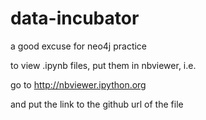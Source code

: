 data-incubator
==============
a good excuse for neo4j practice



to view .ipynb files, put them in nbviewer, i.e.

go to http://nbviewer.ipython.org

and put the link to the github url of the file
